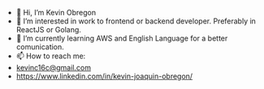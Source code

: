 - 👋 Hi, I’m Kevin Obregon
- 👀 I’m interested in work to frontend or backend developer. Preferably in ReactJS or Golang.
- 🌱 I’m currently learning AWS and English Language for a better comunication.
- 📫 How to reach me: 
- kevinc16c@gmail.com
- https://www.linkedin.com/in/kevin-joaquin-obregon/

<!---
kevinc16c/kevinc16c is a ✨ special ✨ repository because its `README.md` (this file) appears on your GitHub profile.
You can click the Preview link to take a look at your changes.
--->
